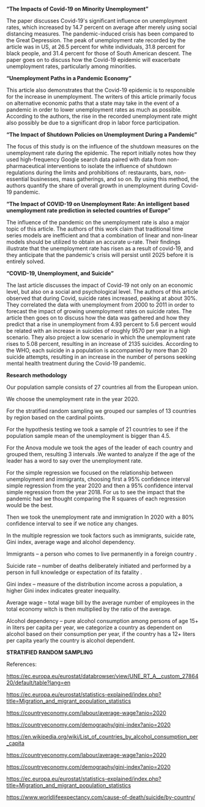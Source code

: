**“The Impacts of Covid-19 on Minority Unemployment”**

The paper discusses Covid-19's significant influence on unemployment rates, which increased by 14.7 percent on average after merely using social distancing measures. The pandemic-induced crisis has been compared to the Great Depression. The peak of unemployment rate recorded by the article was in US, at 26.5 percent for white individuals, 31.8 percent for black people, and 31.4 percent for those of South American descent. The paper goes on to discuss how the Covid-19 epidemic will exacerbate unemployment rates, particularly among minorities.

**“Unemployment Paths in a Pandemic Economy”**

This article also demonstrates that the Covid-19 epidemic is to responsible for the increase in unemployment. The writers of this article primarily focus on alternative economic paths that a state may take in the event of a pandemic in order to lower unemployment rates as much as possible. According to the authors, the rise in the recorded unemployment rate might also possibly be due to a significant drop in labor force participation.

**“The Impact of Shutdown Policies on Unemployment During a Pandemic”**

The focus of this study is on the influence of the shutdown measures on the unemployment rate during the epidemic. The report initially notes how they used high-frequency Google search data paired with data from non-pharmaceutical interventions to isolate the influence of shutdown regulations during the limits and prohibitions of: restaurants, bars, non-essential businesses, mass gatherings, and so on. By using this method, the authors quantify the share of overall growth in unemployment during Covid-19 pandemic.

**“The Impact of COVID-19 on Unemployment Rate: An intelligent based unemployment rate prediction in selected countries of Europe”**

The influence of the pandemic on the unemployment rate is also a major topic of this article. The authors of this work claim that traditional time series models are inefficient and that a combination of linear and non-linear models should be utilized to obtain an accurate u-rate. Their findings illustrate that the unemployment rate has risen as a result of covid-19, and they anticipate that the pandemic's crisis will persist until 2025 before it is entirely solved.

**“COVID-19, Unemployment, and Suicide”**

The last article discusses the impact of Covid-19 not only on an economic level, but also on a social and psychological level. The authors of this article observed that during Covid, suicide rates increased, peaking at about 30%. They correlated the data with unemployment from 2000 to 2011 in order to forecast the impact of growing unemployment rates on suicide rates. The article then goes on to discuss how the data was gathered and how they predict that a rise in unemployment from 4.93 percent to 5.6 percent would be related with an increase in suicides of roughly 9570 per year in a high scenario. They also project a low scenario in which the unemployment rate rises to 5.08 percent, resulting in an increase of 2135 suicides. According to the WHO, each suicide in a population is accompanied by more than 20 suicide attempts, resulting in an increase in the number of persons seeking mental health treatment during the Covid-19 pandemic.

**Research methodology** 

Our population sample consists of 27 countries all from the European union. 

We choose the unemployment rate in the year 2020. 

For the stratified random sampling we grouped our samples of 13 countries by region based on the cardinal points. 

For the hypothesis testing we took a sample of 21 countries to see if the population sample mean of the unemployment is bigger than 4.5. 

For the Anova module we took the ages of the leader of each country and grouped them, resulting 3 intervals .We wanted to analyze if the age of the leader has a word to say over the unemployment rate. 

For the simple regression we focused on the relationship between unemployment and immigrants, choosing first a 95% confidence interval simple regression from the year 2020 and then a 95% confidence interval simple regression from the year 2018. For us to see the impact that the pandemic had we thought comparing the R squares of each regression would be the best. 

Then we took the unemployment rate and immigration In 2020 with a 80% confidence interval to see if we notice any changes. 

In the multiple regression we took factors such as immigrants, suicide rate, Gini index, average wage and alcohol dependency. 

Immigrants – a person who comes to live permanently in a foreign country . 

Suicide rate – number of deaths deliberately initiated and performed by a person in full knowledge or expectation of its fatality . 

Gini index – measure of the distribution income across a population, a higher Gini index indicates greater inequality. 

Average wage – total wage bill by the average number of employees in the total economy witch is then multiplied by the ratio of the average. 

Alcohol dependency – pure alcohol consumption among persons of age 15+ in liters per capita per year, we categorize a country as dependent on alcohol based on their consumption per year, if the country has a 12+ liters per capita yearly the country is alcohol dependent. 

**STRATIFIED RANDOM SAMPLING** 



References:

https://ec.europa.eu/eurostat/databrowser/view/UNE_RT_A__custom_2786420/default/table?lang=en

https://ec.europa.eu/eurostat/statistics-explained/index.php?title=Migration_and_migrant_population_statistics

https://countryeconomy.com/labour/average-wage?anio=2020

https://countryeconomy.com/demography/gini-index?anio=2020

https://en.wikipedia.org/wiki/List_of_countries_by_alcohol_consumption_per_capita

https://countryeconomy.com/labour/average-wage?anio=2020

https://countryeconomy.com/demography/gini-index?anio=2020

https://ec.europa.eu/eurostat/statistics-explained/index.php?title=Migration_and_migrant_population_statistics

https://www.worldlifeexpectancy.com/cause-of-death/suicide/by-country/

